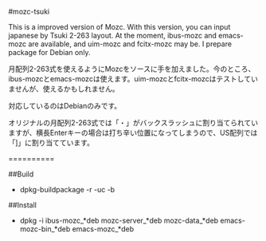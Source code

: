 #mozc-tsuki

This is a improved version of Mozc. With this version, you can input japanese by Tsuki 2-263 layout. At the moment,
ibus-mozc and emacs-mozc are available, and uim-mozc and fcitx-mozc may be. I prepare package for Debian only.

月配列2-263式を使えるようにMozcをソースに手を加えました。今のところ、ibus-mozcとemacs-mozcは使えます。uim-mozcとfcitx-mozcはテストしていませんが、使えるかもしれません。

対応しているのはDebianのみです。

オリジナルの月配列2-263式では「・」がバックスラッシュに割り当てられていますが、横長Enterキーの場合は打ち辛い位置になってしまうので、US配列では「]」に割り当てています。


==========

##Build

* dpkg-buildpackage -r -uc -b

##Install

* dpkg -i ibus-mozc_*deb mozc-server_*deb mozc-data_*deb emacs-mozc-bin_*deb emacs-mozc_*deb
